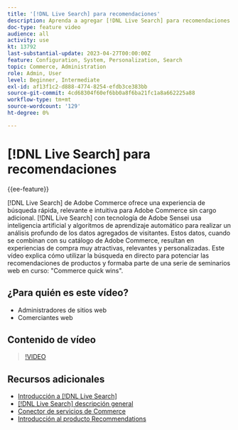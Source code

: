 ```yaml
---
title: '[!DNL Live Search] para recomendaciones'
description: Aprenda a agregar [!DNL Live Search] para recomendaciones de productos a su tienda y produzca experiencias de compra muy atractivas, relevantes y personalizadas.
doc-type: feature video
audience: all
activity: use
kt: 13792
last-substantial-update: 2023-04-27T00:00:00Z
feature: Configuration, System, Personalization, Search
topic: Commerce, Administration
role: Admin, User
level: Beginner, Intermediate
exl-id: af13f1c2-d888-4774-8254-efdb3ce383bb
source-git-commit: 4cd68304f60ef6bb0a8f6ba21fc1a8a662225a88
workflow-type: tm+mt
source-wordcount: '129'
ht-degree: 0%

---
```


# [!DNL Live Search] para recomendaciones

{{ee-feature}}

[!DNL Live Search] de Adobe Commerce ofrece una experiencia de búsqueda rápida, relevante e intuitiva para Adobe Commerce sin cargo adicional. [!DNL Live Search] con tecnología de Adobe Sensei usa inteligencia artificial y algoritmos de aprendizaje automático para realizar un análisis profundo de los datos agregados de visitantes. Estos datos, cuando se combinan con su catálogo de Adobe Commerce, resultan en experiencias de compra muy atractivas, relevantes y personalizadas. Este vídeo explica cómo utilizar la búsqueda en directo para potenciar las recomendaciones de productos y formaba parte de una serie de seminarios web en curso: &quot;Commerce quick wins&quot;.

## ¿Para quién es este vídeo?

- Administradores de sitios web
- Comerciantes web

## Contenido de vídeo

>[!VIDEO](https://video.tv.adobe.com/v/3412586?quality=12&learn=on)


## Recursos adicionales

- [Introducción a [!DNL Live Search]](https://experienceleague.adobe.com/docs/commerce-learn/tutorials/marketing/live-search.html?lang=es)
- [[!DNL Live Search] descripción general](https://experienceleague.adobe.com/docs/commerce-merchant-services/live-search/overview.html?lang=es)
- [Conector de servicios de Commerce](https://experienceleague.adobe.com/docs/commerce-merchant-services/user-guides/integration-services/saas.html?lang=es)
- [Introducción al producto Recommendations](https://experienceleague.adobe.com/docs/commerce-merchant-services/product-recommendations/overview.html?lang=es)
